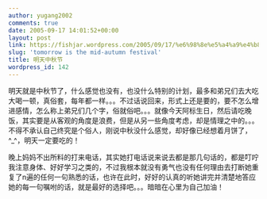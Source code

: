 ```yaml
---
author: yugang2002
comments: true
date: 2005-09-17 14:01:52+00:00
layout: post
link: https://fishjar.wordpress.com/2005/09/17/%e6%98%8e%e5%a4%a9%e4%b8%ad%e7%a7%8b%e8%8a%82/
slug: 'tomorrow is the mid-autumn festival'
title: 明天中秋节
wordpress_id: 142
---
```


明天就是中秋节了，什么感觉也没有，也没什么特别的计划，最多和弟兄们去大吃大喝一顿，真俗套，每年都一样。。。不过话说回来，形式上还是要的，要不怎么增进感情，怎么称上弟兄们几个字，俗就俗吧。。。就像今天阿标生日，然后请吃晚饭，其实要是从客观的角度是浪费，但是从另一些角度考虑，却是情理之中的。。。不得不承认自己终究是个俗人，刚说中秋没什么感觉，却好像已经想着月饼了，^_^，明天一定要吃的！




晚上妈妈不出所料的打来电话，其实她打电话说来说去都是那几句话的，都是叮咛我注意身体、好好学习之类的，不过我根本就没有勇气也没有任何理由去打断她重复了n遍的任何一句熟悉的话，也许在此时，好好的认真的听她讲完并清楚地答应她的每一句嘱咐的话，就是最好的选择吧。。。暗暗在心里为自己加油！
